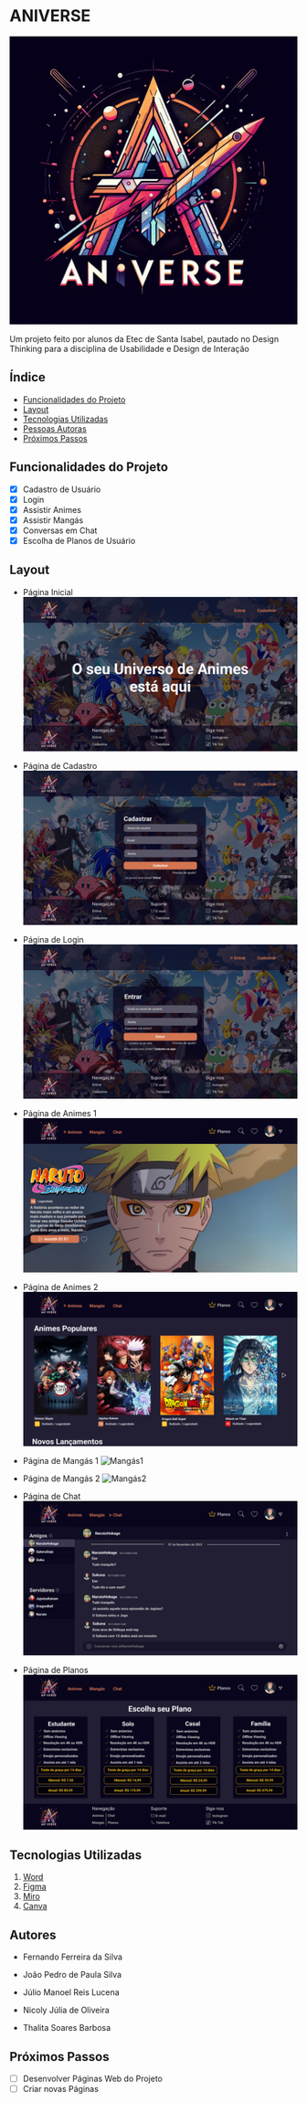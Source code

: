 # ANIVERSE
![Aniverse](./assets/aniverse.jpeg)
<p> Um projeto feito por alunos da Etec de Santa Isabel, pautado no Design Thinking para a disciplina de Usabilidade e Design de Interação </p>

## Índice
- <a href="#funcionalidades-do-projeto">Funcionalidades do Projeto </a>
- <a href="#layout"> Layout </a> 
- <a href="#tecnologias-utilizadas"> Tecnologias Utilizadas </a> 
- <a href="#pessoas-autoras"> Pessoas Autoras </a> 
- <a href="#próximos-passos"> Próximos Passos </a>

## Funcionalidades do Projeto
- [x] Cadastro de Usuário
- [x] Login
- [x] Assistir Animes
- [x] Assistir Mangás
- [x] Conversas em Chat
- [x] Escolha de Planos de Usuário

## Layout
- Página Inicial
![PaginaInicial](./Wireframes/Pag%20Inicial.png)

- Página de Cadastro
![Cadastrar](./Wireframes/Cadastrar.png)

- Página de Login
![Login](./Wireframes/Entrar.png)

- Página de Animes 1
![Animes1](./Wireframes/Animes%20-%201.png)

- Página de Animes 2
![Animes2](./Wireframes/Animes%20-%202.png)

- Página de Mangás 1
![Mangás1](./Wireframes/Mangás%20-%201.png)

- Página de Mangás 2
![Mangás2](./Wireframes/Mangás%20-%202.png)

- Página de Chat
![Chat](./Wireframes/Chat%20-%201%20.png)

- Página de Planos
![Planos](./Wireframes/Planos.png)

## Tecnologias Utilizadas
1. [Word](https://www.microsoft.com/pt-br/microsoft-365/word)
2. [Figma](https://www.figma.com/)
3. [Miro](https://miro.com/pt/)
4. [Canva](https://www.canva.com/pt_br/)

## Autores
- Fernando Ferreira da Silva

- João Pedro de Paula Silva

- Júlio Manoel Reis Lucena

- Nicoly Júlia de Oliveira

- Thalita Soares Barbosa

## Próximos Passos
- [ ] Desenvolver Páginas Web do Projeto
- [ ] Criar novas Páginas
